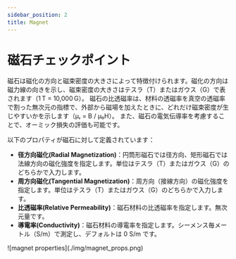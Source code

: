 ```yaml
---
sidebar_position: 2
title: Magnet
---
```

# 磁石チェックポイント
磁石は磁化の方向と磁束密度の大きさによって特徴付けられます。磁化の方向は磁力線の向きを示し、磁束密度の大きさはテスラ（T）またはガウス（G）で表されます（1 T = 10,000 G）。
磁石の比透磁率は、材料の透磁率を真空の透磁率で割った無次元の指標で、外部から磁場を加えたときに、どれだけ磁束密度が生じやすいかを示します（μᵣ = B / μ₀H）。
また、磁石の電気伝導率を考慮することで、オーミック損失の評価も可能です。

以下のプロパティが磁石に対して定義されています：
- **径方向磁化(Radial Magnetization)**：円筒形磁石では径方向、矩形磁石では法線方向の磁化強度を指定します。単位はテスラ（T）またはガウス（G）のどちらかで入力します。  
- **周方向磁化(Tangential Magnetization)**：周方向（接線方向）の磁化強度を指定します。単位はテスラ（T）またはガウス（G）のどちらかで入力します。
- **比透磁率(Relative Permeability)**：磁石材料の比透磁率を指定します。無次元量です。  
- **導電率(Conductivity)**：磁石材料の導電率を指定します。シーメンス毎メートル（S/m）で測定し、デフォルトは 0 S/m です。

<p class="ems">![magnet properties](./img/magnet_props.png)</p>
